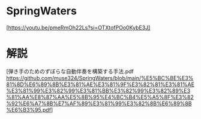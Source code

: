 # SpringWaters

[https://youtu.be/pmeRmOh22Ls?si=OTXtofPOo0KybE3J]

# 解説
[弾き手のためのずぼらな自動伴奏を構築する手法.pdf https://github.com/muse324/SpringWaters/blob/main/%E5%BC%BE%E3%81%8D%E6%89%8B%E3%81%AE%E3%81%9F%E3%82%81%E3%81%AE%E3%81%99%E3%82%99%E3%81%BB%E3%82%99%E3%82%89%E3%81%AA%E8%87%AA%E5%8B%95%E4%BC%B4%E5%A5%8F%E3%82%92%E6%A7%8B%E7%AF%89%E3%81%99%E3%82%8B%E6%89%8B%E6%B3%95.pdf]
